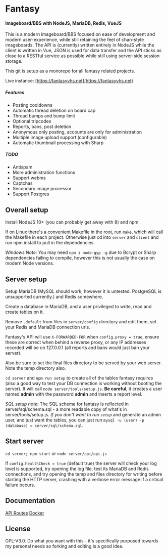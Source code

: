 # Fantasy

#### Imageboard/BBS with NodeJS, MariaDB, Redis, VueJS

This is a modern imageboard/BBS focused on ease of development and modern user-experience, while still retaining the feel of chan-style imageboards. The API is (currently) written entirely in NodeJS while the client is written in Vue, JSON is used for data transfer and the API sticks as close to a RESTful service as possible while still using server-side session storage.

This git is setup as a monorepo for all fantasy related projects.

Live instance: [https://fantasyvhs.net](https://fantasyvhs.net)


##### Features

* Posting cooldowns
* Automatic thread deletion on board cap
* Thread bumps and bump limit
* Optional tripcodes
* Reports, bans, post deletion
* Anonymous only posting, accounts are only for administration
* Multiple image upload support (configurable)
* Automatic thumbnail processing with Sharp

##### TODO

* Antispam
* More administration functions
* Support webms
* Captchas
* Secondary image processor
* Support Postgres

## Overall setup

Install NodeJS 10+ (you can probably get away with 8) and npm.

If on Linux there's a convenient Makefile in the root, run `make`, which will call the Makefile in each project. Otherwise just cd into `server` and `client` and run npm install to pull in the dependencies.

*Windows Note*: You may need `npm i node-gyp -g` due to Bcrypt or Sharp dependencies failing to compile, however this is not usually the case on modern Node versions.

## Server setup

Setup MariaDB (MySQL should work, however it is untested. PostgreSQL is unsupported currently.) and Redis somewhere.

Create a database in MariaDB, and a user privileged to write, read and create tables on it.

Remove `.default` from files in `server/config` directory and edit them, set your Redis and MariaDB connection urls.

Fantasy's API will use `X-FORWARDED-FOR` when `config.proxy = true`, ensure these are correct when behind a reverse proxy, or any IP addresses recorded will be on 127.0.0.1 (all reports and bans would just ban your server).

Also be sure to set the final files directory to be served by your web server. Note the temp directory also.

`cd server` and `npm run setup` to create all of the tables fantasy requires (also a good way to test your DB connection is working without booting the server). It will call `node server/tools/setup.js`. **Be careful**, it creates a user named **admin** with the password **admin** and inserts a report level.

*SQL setup note*: The SQL schema for fantasy is reflected in server/sql/schema.sql - a more readable copy of what's in server/tools/setup.js. *If you don't want to run `setup`* and generate an admin user, and just want the tables, you can  just run `mysql -u (user) -p (database) < server/sql/schema.sql`.

## Start server

`cd server; npm start` or `node server/api/api.js`

If `config.healthCheck = true` (default true) the server will check your log level is supported, try opening the log file, test its MariaDB and Redis connections, and try opening the temp and files directory for writing before starting the HTTP server, crashing with a verbose error message if a critical failure occurs. 

## Documentation

[API Routes](server/docs/routes.md)
[Docker](server/docs/docker.md)

## License

GPL-V3.0. Do what you want with this - it's specifically purposed towards my personal needs so forking and editing is a good idea.